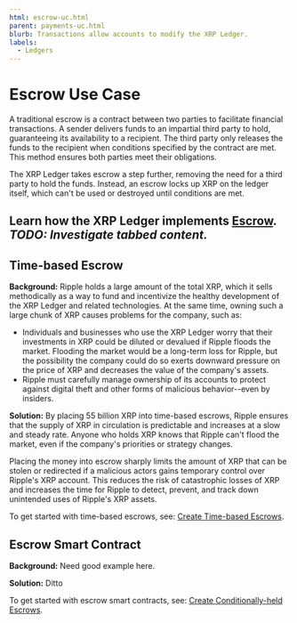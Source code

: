```yaml
---
html: escrow-uc.html
parent: payments-uc.html
blurb: Transactions allow accounts to modify the XRP Ledger.
labels:
  - Ledgers
---
```

# Escrow Use Case

A traditional escrow is a contract between two parties to facilitate financial transactions. A sender delivers funds to an impartial third party to hold, guaranteeing its availability to a recipient. The third party only releases the funds to the recipient when conditions specified by the contract are met. This method ensures both parties meet their obligations.

The XRP Ledger takes escrow a step further, removing the need for a third party to hold the funds. Instead, an escrow locks up XRP on the ledger itself, which can't be used or destroyed until conditions are met.

Learn how the XRP Ledger implements [Escrow](escrow.html).
***TODO: Investigate tabbed content.***
---

## Time-based Escrow

**Background:** Ripple holds a large amount of the total XRP, which it sells methodically as a way to fund and incentivize the healthy development of the XRP Ledger and related technologies. At the same time, owning such a large chunk of XRP causes problems for the company, such as:

- Individuals and businesses who use the XRP Ledger worry that their investments in XRP could be diluted or devalued if Ripple floods the market. Flooding the market would be a long-term loss for Ripple, but the possibility the company could do so exerts downward pressure on the price of XRP and decreases the value of the company's assets.
- Ripple must carefully manage ownership of its accounts to protect against digital theft and other forms of malicious behavior--even by insiders.

**Solution:** By placing 55 billion XRP into time-based escrows, Ripple ensures that the supply of XRP in circulation is predictable and increases at a slow and steady rate. Anyone who holds XRP knows that Ripple can't flood the market, even if the company's priorities or strategy changes.

Placing the money into escrow sharply limits the amount of XRP that can be stolen or redirected if a malicious actors gains temporary control over Ripple's XRP account. This reduces the risk of catastrophic losses of XRP and increases the time for Ripple to detect, prevent, and track down unintended uses of Ripple's XRP assets.

To get started with time-based escrows, see: [Create Time-based Escrows](time-escrows.html).


## Escrow Smart Contract

**Background:** Need good example here.

**Solution:** Ditto

To get started with escrow smart contracts, see: [Create Conditionally-held Escrows]().